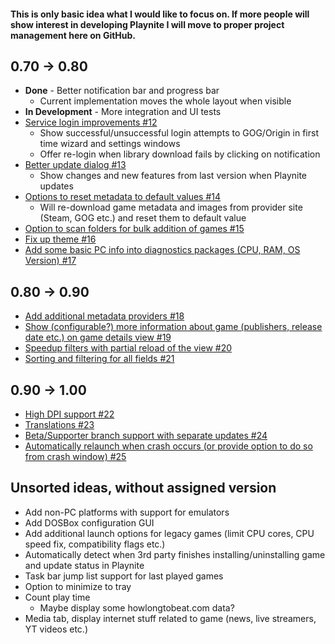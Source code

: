 #### This is only basic idea what I would like to focus on. If more people will show interest in developing Playnite I will move to proper project management here on GitHub.

## 0.70 -> 0.80

* **Done** - Better notification bar and progress bar
    * Current implementation moves the whole layout when visible
* **In Development** - More integration and UI tests
* [Service login improvements #12](../issues/12)
    * Show successful/unsuccessful login attempts to GOG/Origin in first time wizard and settings windows
    * Offer re-login when library download fails by clicking on notification
* [Better update dialog #13](../issues/13)
    * Show changes and new features from last version when Playnite updates
* [Options to reset metadata to default values #14](../issues/14)
    * Will re-download game metadata and images from provider site (Steam, GOG etc.) and reset them to default value
* [Option to scan folders for bulk addition of games #15](../issues/15)
* [Fix up theme #16](../issues/16)
* [Add some basic PC info into diagnostics packages (CPU, RAM, OS Version) #17](../issues/17)

## 0.80 -> 0.90

* [Add additional metadata providers #18](../issues/18)
* [Show (configurable?) more information about game (publishers, release date etc.) on game details view #19](../issues/19)
* [Speedup filters with partial reload of the view #20](../issues/20)
* [Sorting and filtering for all fields #21](../issues/21)

## 0.90 -> 1.00
* [High DPI support #22](../issues/22)
* [Translations #23](../issues/23)
* [Beta/Supporter branch support with separate updates #24](../issues/24)
* [Automatically relaunch when crash occurs (or provide option to do so from crash window) #25](../issues/25)

## Unsorted ideas, without assigned version
* Add non-PC platforms with support for emulators
* Add DOSBox configuration GUI
* Add additional launch options for legacy games (limit CPU cores, CPU speed fix, compatibility flags etc.)
* Automatically detect when 3rd party finishes installing/uninstalling game and update status in Playnite
* Task bar jump list support for last played games
* Option to minimize to tray
* Count play time
    * Maybe display some howlongtobeat.com data?
* Media tab, display internet stuff related to game (news, live streamers, YT videos etc.)